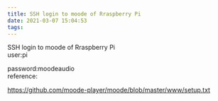 ```yaml
---
title: SSH login to moode of Rraspberry Pi
date: 2021-03-07 15:04:53
tags:
---
```


SSH login to moode of  Rraspberry Pi
<br>
user:pi

password:moodeaudio
<br>
reference:

https://github.com/moode-player/moode/blob/master/www/setup.txt
<br>

